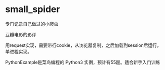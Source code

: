 # small_spider
专门记录自己做过的小爬虫

豆瓣电影的影评

用request实现，需要带行cookie，从浏览器复制，之后加载到session后运行，单进程实现。

PythonExample是菜鸟编程的 Python3 实例，预计有55题。适合新手入门训练
